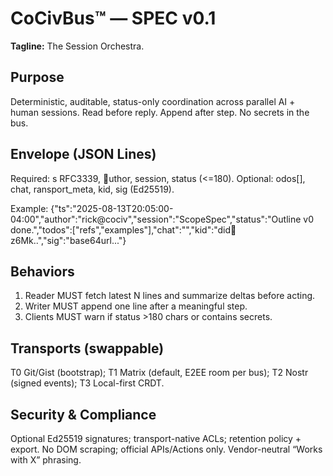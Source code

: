 <!-- status: stub; target: 150+ words -->
<!-- status: stub; target: 150+ words -->
# CoCivBus™ — SPEC v0.1
**Tagline:** The Session Orchestra.

## Purpose
Deterministic, auditable, status-only coordination across parallel AI + human sessions.  Read before reply.  Append after step.  No secrets in the bus.

## Envelope (JSON Lines)
Required:   s RFC3339, uthor, session, status (<=180).
Optional:   odos[], chat,   ransport_meta, kid, sig (Ed25519).

Example:
{"ts":"2025-08-13T20:05:00-04:00","author":"rick@cociv","session":"ScopeSpec","status":"Outline v0 done.","todos":["refs","examples"],"chat":"<link>","kid":"did:key:z6Mk..","sig":"base64url..."}

## Behaviors
1) Reader MUST fetch latest N lines and summarize deltas before acting.
2) Writer MUST append one line after a meaningful step.
3) Clients MUST warn if status >180 chars or contains secrets.

## Transports (swappable)
T0 Git/Gist (bootstrap); T1 Matrix (default, E2EE room per bus); T2 Nostr (signed events); T3 Local-first CRDT.

## Security & Compliance
Optional Ed25519 signatures; transport-native ACLs; retention policy + export.  No DOM scraping; official APIs/Actions only.  Vendor-neutral “Works with X” phrasing.




